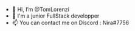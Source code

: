 - 👋 Hi, I’m @TomLorenzi
- 👀 I'm a junior FullStack developper
- 📫 You can contact me on Discord : Nira#7756
